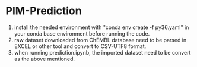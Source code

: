 # PIM-Prediction
1. install the needed environment with "conda env create -f py36.yaml" in your conda base environment before running the code. 
2. raw dataset downloaded from ChEMBL database need to be parsed in EXCEL or other tool and convert to CSV-UTF8 format.
3. when running prediction.ipynb, the imported dataset need to be convert as the above mentioned.
